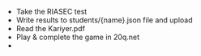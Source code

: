 
- Take the RIASEC test
- Write results to students/{name}.json file and upload
- Read the Kariyer.pdf
- Play & complete the game in 20q.net
- 
